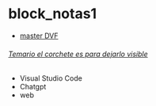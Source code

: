 # block_notas1
- [master DVF](nueva_carpeta_temario/modulo1.md) 
  
###### [Temario el corchete es para dejarlo visible](https://new.devf.la/es/post/p0/devf)
- Visual Studio Code
- Chatgpt
- web
```mermaid

```

